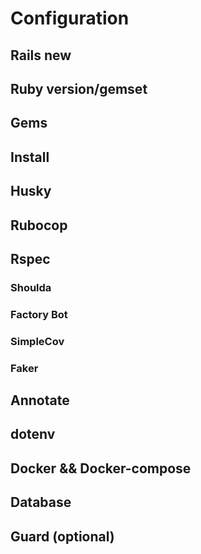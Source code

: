# Configuration

## Rails new

## Ruby version/gemset

## Gems

## Install

## Husky

## Rubocop

## Rspec

### Shoulda

### Factory Bot

### SimpleCov

### Faker

## Annotate

## dotenv

## Docker && Docker-compose

## Database

## Guard (optional)
